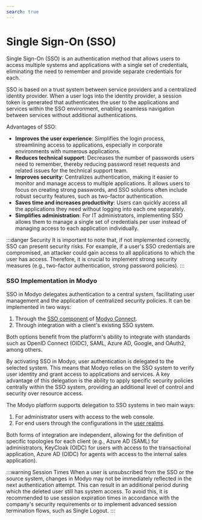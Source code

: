 ```yaml
---
search: true
---
```


# Single Sign-On (SSO)

Single Sign-On (SSO) is an authentication method that allows users to access multiple systems and applications with a single set of credentials, eliminating the need to remember and provide separate credentials for each.

SSO is based on a trust system between service providers and a centralized identity provider. When a user logs into the identity provider, a session token is generated that authenticates the user to the applications and services within the SSO environment, enabling seamless navigation between services without additional authentications.

Advantages of SSO:
- **Improves the user experience**: Simplifies the login process, streamlining access to applications, especially in corporate environments with numerous applications.
- **Reduces technical support**: Decreases the number of passwords users need to remember, thereby reducing password reset requests and related issues for the technical support team.
- **Improves security**: Centralizes authentication, making it easier to monitor and manage access to multiple applications. It allows users to focus on creating strong passwords, and SSO solutions often include robust security features, such as two-factor authentication.
- **Saves time and increases productivity**: Users can quickly access all the applications they need without logging into each one separately.
- **Simplifies administration**: For IT administrators, implementing SSO allows them to manage a single set of credentials per user instead of managing access to each application individually.

:::danger Security
It is important to note that, if not implemented correctly, SSO can present security risks. For example, if a user's SSO credentials are compromised, an attacker could gain access to all applications to which the user has access. Therefore, it is crucial to implement strong security measures (e.g., two-factor authentication, strong password policies).
:::

### SSO Implementation in Modyo

SSO in Modyo delegates authentication to a central system, facilitating user management and the application of centralized security policies. It can be implemented in two ways:

1. Through the [SSO component](/en/connect/components/infrastructure.html#single-sign-on-sso) of [Modyo Connect](/en/connect).
2. Through integration with a client's existing SSO system.

Both options benefit from the platform's ability to integrate with standards such as OpenID Connect (OIDC), SAML, Azure AD, Google, and OAuth2, among others.

By activating SSO in Modyo, user authentication is delegated to the selected system. This means that Modyo relies on the SSO system to verify user identity and grant access to applications and services. A key advantage of this delegation is the ability to apply specific security policies centrally within the SSO system, providing an additional level of control and security over resource access.

The Modyo platform supports delegation to SSO systems in two main ways:

1. For administrator users with access to the web console.
2. For end users through the configurations in the [user realms](/en/platform/customers/overview).

Both forms of integration are independent, allowing for the definition of specific topologies for each client (e.g., Azure AD (SAML) for administrators, KeyCloak (OIDC) for users with access to the transactional application, Azure AD (OIDC) for agents with access to the internal sales application).

:::warning Session Times
When a user is unsubscribed from the SSO or the source system, changes in Modyo may not be immediately reflected in the next authentication attempt. This can result in an additional period during which the deleted user still has system access. To avoid this, it is recommended to use session expiration times in accordance with the company's security requirements or to implement advanced session termination flows, such as Single Logout.
:::
